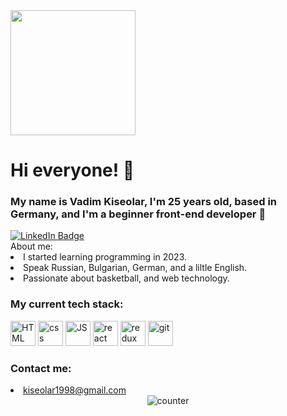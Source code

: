 <div id="header" align="start">
  <img src="https://media.giphy.com/media/v1.Y2lkPTc5MGI3NjExa3FvZHg0emV6N3loeDV1dmN2dXU0OG96andiaDM1enAzZXQ5YmJsdCZlcD12MV9naWZzX3NlYXJjaCZjdD1n/26tn33aiTi1jkl6H6/giphy.gif" width="200px" height="200px"/>
<h1>Hi everyone! 👋</h1>
<h3>My name is Vadim Kiseolar, I'm 25 years old, based in Germany, and I'm a 
beginner front-end developer 💪</h3>
  <a href="https://www.linkedin.com/in/vadim-kiseolar-67b4aa300/"> 
  <img src="https://img.shields.io/badge/linkedin-blue?logo=linkedin&logoColor=white&style=for-the-badge" alt="LinkedIn Badge" />
  </a>
  </div>
About me:
<li>I started learning programming in 2023.</li>
<li>Speak Russian, Bulgarian, German, and a liltle English.</li>
<li>Passionate about basketball, and web technology.</li>
<h3>My current tech stack:</h3>
<div>
<img src="https://cdn.jsdelivr.net/gh/devicons/devicon@latest/icons/html5/html5-original-wordmark.svg" title = "HTML" width="40px" height= "40px"/>
<img src="https://cdn.jsdelivr.net/gh/devicons/devicon@latest/icons/css3/css3-original-wordmark.svg" title = "css" width="40px" height= "40px"/>
<img src="https://cdn.jsdelivr.net/gh/devicons/devicon@latest/icons/javascript/javascript-original.svg" title = "JS" width="40px" height= "40px"/>
<img src="https://cdn.jsdelivr.net/gh/devicons/devicon@latest/icons/react/react-original-wordmark.svg" title = "react" width="40px" height= "40px"/>
<img src="https://cdn.jsdelivr.net/gh/devicons/devicon@latest/icons/redux/redux-original.svg" title = "redux" width="40px" height= "40px"/>
<img src="https://cdn.jsdelivr.net/gh/devicons/devicon@latest/icons/git/git-original-wordmark.svg" title = "git" width = "40px" height = "40px" />    
</div>
<h3>Contact me: </h3>
<li><a href ="kiseolar1998@gmail.com">kiseolar1998@gmail.com</a></li>
<div align="center">
<img src="https://komarev.com/ghpvc/?username=KiseolarVadim&style=flat-square&color=blue" alt="counter"/>
</div>
